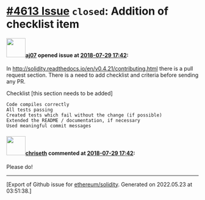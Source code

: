 # [\#4613 Issue](https://github.com/ethereum/solidity/issues/4613) `closed`: Addition of checklist item

#### <img src="https://avatars.githubusercontent.com/u/9623159?v=4" width="50">[aj07](https://github.com/aj07) opened issue at [2018-07-29 17:42](https://github.com/ethereum/solidity/issues/4613):

In http://solidity.readthedocs.io/en/v0.4.21/contributing.html  there is a pull request section. There is a need to add checklist and  criteria before sending any PR. 

Checklist [this section needs to be added]

    Code compiles correctly
    All tests passing
    Created tests which fail without the change (if possible)
    Extended the README / documentation, if necessary
    Used meaningful commit messages


#### <img src="https://avatars.githubusercontent.com/u/9073706?v=4" width="50">[chriseth](https://github.com/chriseth) commented at [2018-07-29 17:42](https://github.com/ethereum/solidity/issues/4613#issuecomment-410312849):

Please do!


-------------------------------------------------------------------------------



[Export of Github issue for [ethereum/solidity](https://github.com/ethereum/solidity). Generated on 2022.05.23 at 03:51:38.]
